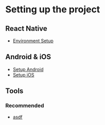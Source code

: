 # Setting up the project

## React Native

- [Environment Setup](https://reactnative.dev/docs/environment-setup)

## Android & iOS

- [Setup Android](./setup-android.md)
- [Setup iOS](./setup-ios.md)

## Tools

### Recommended

- [asdf](https://dev.azure.com/dcsecosystem/Aladdin%20Frontend/_git/xtra-mobile-app?path=/docs/tools/asdf.md)

